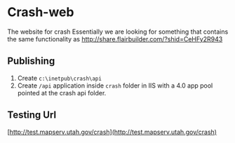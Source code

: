 # Crash-web
The website for crash
Essentially we are looking for something that contains the same functionality as
http://share.flairbuilder.com/?shid=CeHFy2R943

## Publishing
1. Create `c:\inetpub\crash\api`
1. Create `/api` application inside `crash` folder in IIS with a 4.0 app pool pointed at the crash api folder.

## Testing Url
[http://test.mapserv.utah.gov/crash](http://test.mapserv.utah.gov/crash)